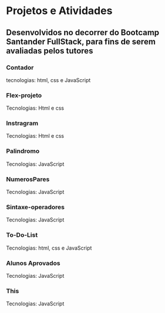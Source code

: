 <h1>Projetos e Atividades </h1>
<h2>Desenvolvidos no decorrer do Bootcamp Santander FullStack, para fins de serem avaliadas pelos tutores</h2>
<h3>Contador</h3>
<p>tecnologias: html, css e JavaScript</p>
<h3>Flex-projeto</h3>
<p>Tecnologias: Html e css</p>
<h3>Instragram</h3>
<p>Tecnologias: Html e css</p>
<h3>Palindromo</h3>
<p>Tecnologias: JavaScript</p>
<h3>NumerosPares</h3>
<p>Tecnologias: JavaScript</p>
<h3>Sintaxe-operadores</h3>
<p>Tecnologias: JavaScript</p>
<h3>To-Do-List</h3>
<p>Tecnologias:  html, css e JavaScript</p>
<h3>Alunos Aprovados</h3>
<p>Tecnologias: JavaScript</p>
<h3>This</h3>
<p>Tecnologias: JavaScript</p>